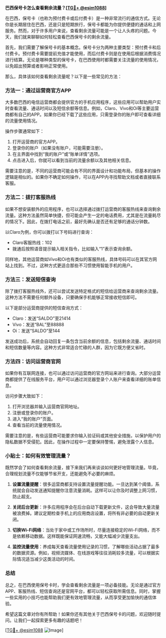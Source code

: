**巴西保号卡怎么查看剩余流量？[[TG💪+ @esim1088](https://t.me/s/esim1088)]**

在巴西，保号卡（也称为预付费卡或后付费卡）是一种非常流行的通信方式。无论你是长期居住在巴西，还是只是短期旅行，保号卡都能为你提供便捷的通话和上网服务。然而，对于许多用户来说，查看剩余流量可能是一个让人头疼的问题。今天，我们就来聊聊如何轻松查看巴西保号卡的剩余流量。

首先，我们需要了解保号卡的基本概念。保号卡分为两种主要类型：预付费卡和后付费卡。预付费卡需要提前充值才能使用，而后付费卡则是在使用后根据消费情况进行结算。无论是哪种类型的保号卡，在巴西使用时都需要关注流量的使用情况，以免超出预算或者影响正常使用。

那么，具体该如何查看剩余流量呢？以下是一些常见的方法：

### 方法一：通过运营商官方APP

大多数巴西的电信运营商都会提供官方的手机应用程序，这些应用可以帮助用户实时查看流量、通话时间以及短信余额等信息。例如，Claro、Vivo和Oi等主要运营商都有自己的APP。如果你已经下载了这些应用，只需登录你的账户即可查看详细的流量使用情况。

操作步骤通常如下：
1. 打开运营商的官方APP。
2. 登录你的账户（如果没有账户，可能需要注册）。
3. 在主界面中找到“我的账户”或“账单详情”选项。
4. 点击进入后，你就可以看到当前的流量余额以及其他相关信息。

需要注意的是，不同的运营商可能会有不同的界面设计和功能布局，但基本的操作逻辑是相似的。如果你不确定如何操作，可以在APP内寻找帮助文档或者直接联系客服。

### 方法二：拨打客服热线

如果不想安装额外的应用程序，也可以选择通过拨打运营商的客服热线来查询剩余流量。这种方法虽然简单快捷，但可能会产生一定的电话费用，尤其是在流量耗尽的情况下。因此，在拨打电话之前，最好先确认是否还有足够的通话分钟数。

以Claro为例，你可以拨打以下号码进行查询：
- Claro客服热线：102
- 拨通后按照语音提示输入相关指令，比如输入“1”表示查询余额。

同样地，其他运营商如Vivo和Oi也有类似的客服热线，具体号码可以在其官方网站上找到。不过，这种方式更适合那些不习惯使用智能手机的用户。

### 方法三：发送短信查询

除了拨打客服热线外，还可以尝试发送特定格式的短信给运营商来查询剩余流量。这种方法不需要任何额外设备，只要确保手机能够正常接收短信即可。

以下是部分运营商提供的短信查询方式：
- Claro：发送“SALDO”至21414
- Vivo：发送“BAL”至88888
- Oi：发送“SALDO”至144

发送成功后，系统会自动回复一条包含当前余额的信息，包括剩余流量、通话时间和短信数量等内容。这种方式非常适合忙碌的人群，因为它既方便又省时。

### 方法四：访问运营商官网

如果你有互联网连接，也可以通过访问运营商的官方网站来进行查询。大部分运营商都提供了在线服务平台，用户可以通过浏览器登录个人账户来查看详细的账单信息。

访问步骤大致如下：
1. 打开浏览器并输入运营商官网地址。
2. 注册或登录你的账户。
3. 进入“我的账户”页面。
4. 查看当前的流量使用情况。

需要注意的是，有些运营商可能要求你输入验证码或其他安全措施，以保护用户的隐私数据不受侵犯。因此，在操作过程中一定要保持警惕，避免泄露个人信息。

### 小贴士：如何有效管理流量？

既然学会了如何查看剩余流量，接下来我们再来谈谈如何更好地管理流量。毕竟，合理规划流量不仅能够节省开支，还能避免不必要的麻烦。

1. **设置流量提醒**：很多运营商都支持设置流量提醒功能。一旦达到某个阈值，系统就会自动发送通知提醒你注意流量消耗。这样可以让你及时调整上网习惯，防止超支。

2. **关闭后台更新**：许多应用程序会在后台自动下载更新文件，这会导致大量流量被浪费掉。建议定期检查手机上的应用商店设置，将所有非必要的自动更新关闭。

3. **切换Wi-Fi网络**：当处于家中或工作场所时，尽量连接稳定的Wi-Fi网络，而不是依赖移动数据。这样既能保证网速流畅，又能大幅减少流量支出。

4. **监控流量使用**：养成每天查看流量使用记录的习惯，了解哪些活动占据了最多的数据资源。例如，视频流媒体、在线游戏等往往消耗较多流量，可以根据实际情况适当减少这类活动的时间。

### 总结

总之，在巴西使用保号卡时，学会查看剩余流量是一项必备技能。无论是通过官方APP、客服热线、短信查询还是官网平台，都可以轻松获取所需信息。同时，掌握一些实用的小技巧也能帮助我们更有效地管理流量，从而享受更加愉快的通信体验。

希望这篇文章对你有所帮助！如果你还有其他关于巴西保号卡的问题，欢迎随时提问。让我们一起探索更多有趣的话题吧！

[[TG💪+ @esim1088](https://t.me/s/esim1088) ![Image](https://i.postimg.cc/4NQfJmqS/Snipaste-2025-05-13-00-14-12.png)]
